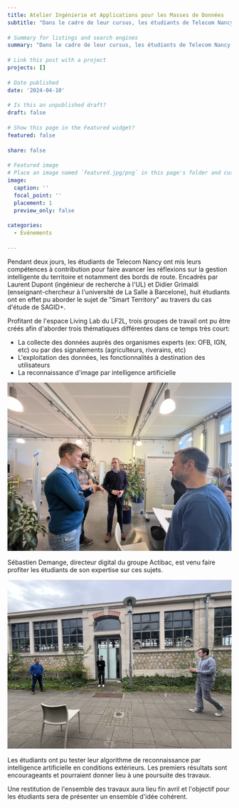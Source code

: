 ```yaml
---
title: Atelier Ingénierie et Applications pour les Masses de Données
subtitle: "Dans le cadre de leur cursus, les étudiants de Telecom Nancy ont été amenés à réfléchir sur le sujet de la gestion intelligente du territoire et en particulier des bords de route"

# Summary for listings and search engines
summary: "Dans le cadre de leur cursus, les étudiants de Telecom Nancy ont été amenés à réfléchir sur le sujet de la gestion intelligente du territoire et en particulier des bords de route"

# Link this post with a project
projects: []

# Date published
date: '2024-04-10'

# Is this an unpublished draft?
draft: false

# Show this page in the Featured widget?
featured: false

share: false

# Featured image
# Place an image named `featured.jpg/png` in this page's folder and customize its options here.
image:
  caption: ''
  focal_point: ''
  placement: 1
  preview_only: false

categories:
  - Événements

---
```


Pendant deux jours, les étudiants de Telecom Nancy ont mis leurs compétences à contribution pour faire avancer les réflexions sur la gestion intelligente du territoire et notamment des bords de route. Encadrés par Laurent Dupont (ingénieur de recherche à l'UL) et Didier Grimaldi (enseignant-chercheur à l'université de La Salle à Barcelone), huit étudiants ont en effet pu aborder le sujet de "Smart Territory" au travers du cas d'étude de SAGID+.

Profitant de l'espace Living Lab du LF2L, trois groupes de travail ont pu être créés afin d'aborder trois thématiques différentes dans ce temps très court:
- La collecte des données auprès des organismes experts (ex: OFB, IGN, etc) ou par des signalements (agriculteurs, riverains, etc)
- L'exploitation des données, les fonctionnalités à destination des utilisateurs
- La reconnaissance d'image par intelligence artificielle

![Intervention](intervention.jpg)

Sébastien Demange, directeur digital du groupe Actibac, est venu faire profiter les étudiants de son expertise sur ces sujets.

![Tests](tests.jpg)

Les étudiants ont pu tester leur algorithme de reconnaissance par intelligence artificielle en conditions extérieurs. Les premiers résultats sont encourageants et pourraient donner lieu à une poursuite des travaux.

Une restitution de l'ensemble des travaux aura lieu fin avril et l'objectif pour les étudiants sera de présenter un ensemble d'idée cohérent.